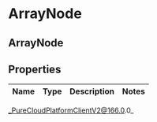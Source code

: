 # ArrayNode

## ArrayNode

## Properties

|Name | Type | Description | Notes|
|------------ | ------------- | ------------- | -------------|



_PureCloudPlatformClientV2@166.0.0_
